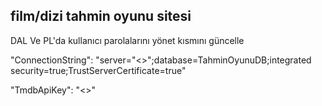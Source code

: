 film/dizi tahmin oyunu sitesi
-----------------------------
DAL Ve PL'da kullanıcı parolalarını yönet kısmını güncelle

"ConnectionString": "server="<>";database=TahminOyunuDB;integrated security=true;TrustServerCertificate=true"

"TmdbApiKey": "<>"
